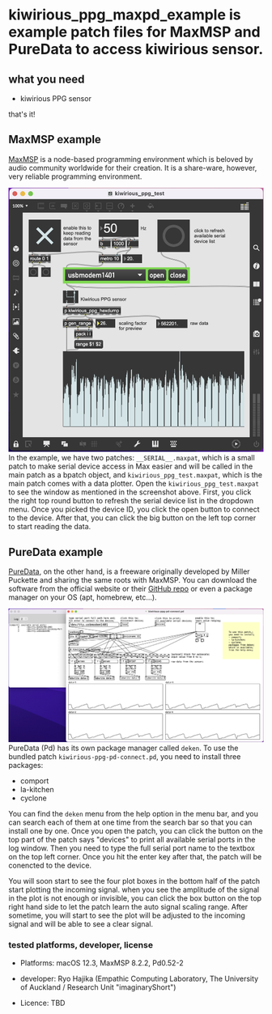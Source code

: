 # kiwirious_ppg_maxpd_example is example patch files for MaxMSP and PureData to access kiwirious sensor.

## what you need
- kiwirious PPG sensor

that's it!

## MaxMSP example
[MaxMSP](https://cycling74.com/) is a node-based programming environment which is beloved by audio community worldwide for their creation. It is a share-ware, however, very reliable programming environment.

![MaxMSP project screenshot](max_ppg_example.png "Max/MSP example project screenshot")
In the example, we have two patches: `__SERIAL__.maxpat`, which is a small patch to make serial device access in Max easier and will be called in the main patch as a bpatch object, and `kiwirious_ppg_test.maxpat`, which is the main patch comes with a data plotter.
Open the `kiwirious_ppg_test.maxpat` to see the window as mentioned in the screenshot above. First, you click the right top round button to refresh the serial device list in the dropdown menu.
Once you picked the device ID, you click the open button to connect to the device. After that, you can click the big button on the left top corner to start reading the data.

## PureData example
[PureData](https://puredata.info/), on the other hand, is a freeware originally developed by Miller Puckette and sharing the same roots with MaxMSP. You can download the software from the official website or their [GitHub repo](https://github.com/pure-data/pure-data) or even a package manager on your OS (apt, homebrew, etc...).

![PureData project screenshot](pd_ppg_example.png "PureData example project screenshot")
PureData (Pd) has its own package manager called `deken`. To use the bundled patch `kiwirious-ppg-pd-connect.pd`, you need to install three packages:
- comport
- la-kitchen
- cyclone

You can find the `deken` menu from the help option in the menu bar, and you can search each of them at one time from the search bar so that you can install one by one.
Once you open the patch, you can click the button on the top part of the patch says "devices" to print all available serial ports in the log window. Then you need to type the full serial port name to the textbox on the top left corner. Once you hit the enter key after that, the patch will be conencted to the device.

You will soon start to see the four plot boxes in the bottom half of the patch start plotting the incoming signal. when you see the amplitude of the signal in the plot is not enough or invisible, you can click the box button on the top right hand side to let the patch learn the auto signal scaling range. After sometime, you will start to see the plot will be adjusted to the incoming signal and will be able to see a clear signal.

### tested platforms, developer, license
- Platforms:
macOS 12.3, MaxMSP 8.2.2, Pd0.52-2

- developer:
Ryo Hajika (Empathic Computing Laboratory, The University of Auckland / Research Unit "imaginaryShort")

- Licence:
TBD
